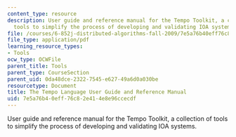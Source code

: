 ```yaml
---
content_type: resource
description: User guide and reference manual for the Tempo Toolkit, a collection of
  tools to simplify the process of developing and validating IOA systems.
file: /courses/6-852j-distributed-algorithms-fall-2009/7e5a76b40eff76c82e414e8e96ccecdf_MIT6_852JF09_tempo_guide.pdf
file_type: application/pdf
learning_resource_types:
- Tools
ocw_type: OCWFile
parent_title: Tools
parent_type: CourseSection
parent_uid: 0da48dce-2322-7545-e627-49a6d0a030be
resourcetype: Document
title: The Tempo Language User Guide and Reference Manual
uid: 7e5a76b4-0eff-76c8-2e41-4e8e96ccecdf
---
```

User guide and reference manual for the Tempo Toolkit, a collection of tools to simplify the process of developing and validating IOA systems.


